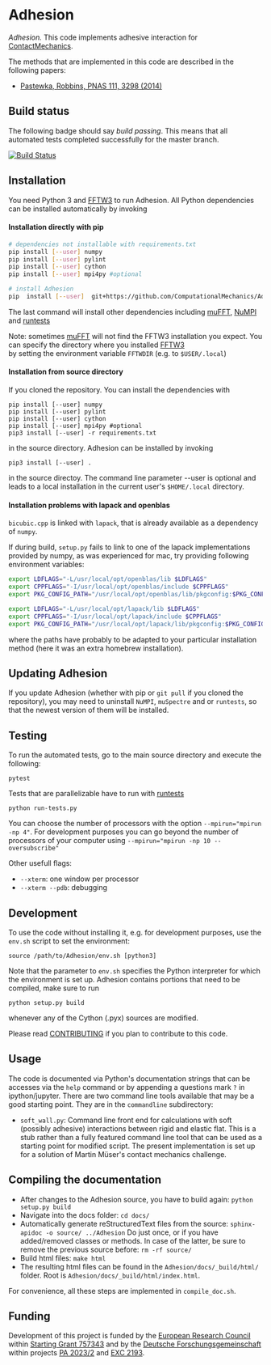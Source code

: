 Adhesion
========

*Adhesion.* This code implements adhesive interaction for [ContactMechanics](https://https://github.com/ComputationalMechanics/ContactMechanics).

The methods that are implemented in this code are described in the following papers:

- [Pastewka, Robbins, PNAS 111, 3298 (2014)](https://doi.org/10.1073/pnas.1320846111)

Build status
------------

The following badge should say _build passing_. This means that all automated tests completed successfully for the master branch.

[![Build Status](https://github.com/ContactEngineering/Adhesion/actions/workflows/tests.yml/badge.svg)](https://github.com/ContactEngineering/Adhesion/actions/workflows/tests.yml)

Installation
------------

You need Python 3 and [FFTW3](http://www.fftw.org/) to run Adhesion. All Python dependencies can be installed automatically by invoking

#### Installation directly with pip

```bash
# dependencies not installable with requirements.txt
pip install [--user] numpy
pip install [--user] pylint
pip install [--user] cython
pip install [--user] mpi4py #optional

# install Adhesion
pip  install [--user]  git+https://github.com/ComputationalMechanics/Adhesion.git
```

The last command will install other dependencies including 
[muFFT](https://gitlab.com/muspectre/muspectre.git), 
[NuMPI](https://github.com/IMTEK-Simulation/NuMPI.git) and [runtests](https://github.com/bccp/runtests.git)

Note: sometimes [muFFT](https://gitlab.com/muspectre/muspectre.git) will not find the FFTW3 installation you expect.
You can specify the directory where you installed [FFTW3](http://www.fftw.org/)  
by setting the environment variable `FFTWDIR` (e.g. to `$USER/.local`) 

#### Installation from source directory 

If you cloned the repository. You can install the dependencies with

```
pip install [--user] numpy
pip install [--user] pylint
pip install [--user] cython
pip install [--user] mpi4py #optional
pip3 install [--user] -r requirements.txt
```

in the source directory. Adhesion can be installed by invoking

```pip3 install [--user] .```

in the source directoy. The command line parameter --user is optional and leads to a local installation in the current user's `$HOME/.local` directory.

#### Installation problems with lapack and openblas

`bicubic.cpp` is linked with `lapack`, that is already available as a dependency of `numpy`. 

If during build, `setup.py` fails to link to one of the lapack implementations 
provided by numpy, as was experienced for mac, try providing following environment variables: 

```bash
export LDFLAGS="-L/usr/local/opt/openblas/lib $LDFLAGS"
export CPPFLAGS="-I/usr/local/opt/openblas/include $CPPFLAGS"
export PKG_CONFIG_PATH="/usr/local/opt/openblas/lib/pkgconfig:$PKG_CONFIG_PATH"

export LDFLAGS="-L/usr/local/opt/lapack/lib $LDFLAGS"
export CPPFLAGS="-I/usr/local/opt/lapack/include $CPPFLAGS"
export PKG_CONFIG_PATH="/usr/local/opt/lapack/lib/pkgconfig:$PKG_CONFIG_PATH"
```    
where the paths have probably to be adapted to your particular installation method
(here it was an extra homebrew installation).

Updating Adhesion
------------- 

If you update Adhesion (whether with pip or `git pull` if you cloned the repository), 
you may need to uninstall `NuMPI`, `muSpectre` and or `runtests`, so that the 
newest version of them will be installed.

Testing
-------

To run the automated tests, go to the main source directory and execute the following:

```
pytest
```

Tests that are parallelizable have to run with [runtests](https://github.com/AntoineSIMTEK/runtests)
```
python run-tests.py 
``` 

You can choose the number of processors with the option `--mpirun="mpirun -np 4"`. For development purposes you can go beyond the number of processors of your computer using `--mpirun="mpirun -np 10 --oversubscribe"`

Other usefull flags:
- `--xterm`: one window per processor
- `--xterm --pdb`: debugging

Development
-----------

To use the code without installing it, e.g. for development purposes, use the `env.sh` script to set the environment:

```source /path/to/Adhesion/env.sh [python3]```

Note that the parameter to `env.sh` specifies the Python interpreter for which the environment is set up. Adhesion contains portions that need to be compiled, make sure to run

```python setup.py build```

whenever any of the Cython (.pyx) sources are modified.

Please read [CONTRIBUTING](CONTRIBUTING.md) if you plan to contribute to this code.

Usage
-----

The code is documented via Python's documentation strings that can be accesses via the `help` command or by appending a questions mark `?` in ipython/jupyter. There are two command line tools available that may be a good starting point. They are in the `commandline` subdirectory:

- `soft_wall.py`: Command line front end for calculations with soft (possibly adhesive) interactions between rigid and elastic flat. This is a stub rather than a fully featured command line tool that can be used as a starting point for modified script. The present implementation is set up for a solution of Martin Müser's contact mechanics challenge.

Compiling the documentation
---------------------------

- After changes to the Adhesion source, you have to build again: ```python setup.py build```
- Navigate into the docs folder: ```cd docs/``` 
- Automatically generate reStructuredText files from the source: ```sphinx-apidoc -o source/ ../Adhesion``` 
Do just once, or if you have added/removed classes or methods. In case of the latter, be sure to remove the previous source before: ```rm -rf source/```
- Build html files: ```make html```
- The resulting html files can be found in the ```Adhesion/docs/_build/html/``` folder. Root is ```Adhesion/docs/_build/html/index.html```.

For convenience, all these steps are implemented in `compile_doc.sh`.

Funding
-------

Development of this project is funded by the [European Research Council](https://erc.europa.eu) within [Starting Grant 757343](https://cordis.europa.eu/project/id/757343) and by the [Deutsche Forschungsgemeinschaft](https://www.dfg.de/en) within projects [PA 2023/2](https://gepris.dfg.de/gepris/projekt/258153560) and [EXC 2193](https://gepris.dfg.de/gepris/projekt/390951807).
